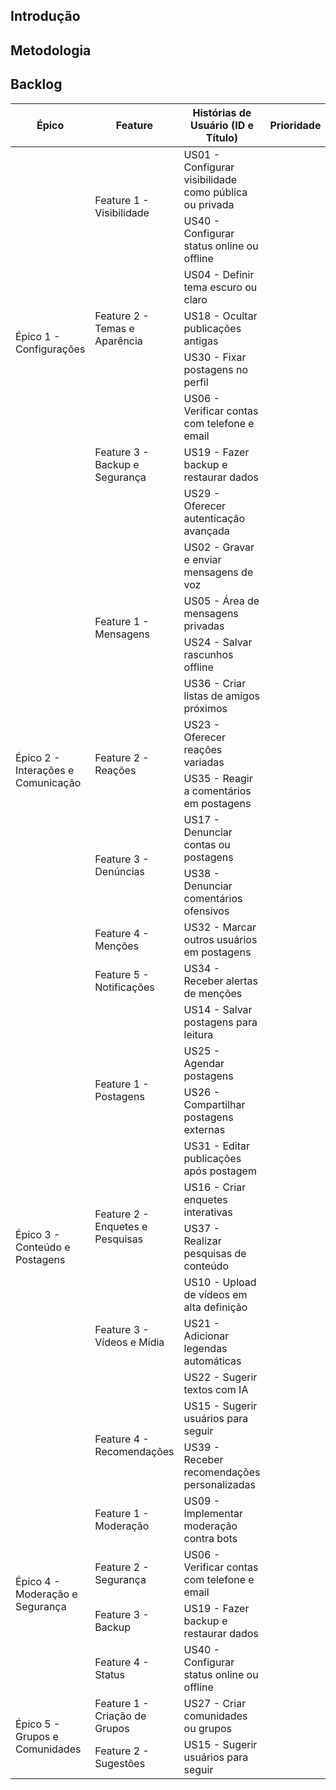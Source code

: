 ## Introdução

## Metodologia

## Backlog

<table>
  <thead>
    <tr>
      <th>Épico</th>
      <th>Feature</th>
      <th>Histórias de Usuário (ID e Título)</th>
      <th>Prioridade</th>
    </tr>
  </thead>
  <tbody>
    <!-- Épico 1 - Configurações -->
    <tr>
      <td rowspan="8">Épico 1 - Configurações</td>
      <td rowspan="2">Feature 1 - Visibilidade</td>
      <td>US01 - Configurar visibilidade como pública ou privada</td>
      <td></td>
    </tr>
    <tr>
      <td>US40 - Configurar status online ou offline</td>
      <td></td>
    </tr>
    <tr>
      <td rowspan="3">Feature 2 - Temas e Aparência</td>
      <td>US04 - Definir tema escuro ou claro</td>
      <td></td>
    </tr>
    <tr>
      <td>US18 - Ocultar publicações antigas</td>
      <td></td>
    </tr>
    <tr>
      <td>US30 - Fixar postagens no perfil</td>
      <td></td>
    </tr>
    <tr>
      <td rowspan="3">Feature 3 - Backup e Segurança</td>
      <td>US06 - Verificar contas com telefone e email</td>
      <td></td>
    </tr>
    <tr>
      <td>US19 - Fazer backup e restaurar dados</td>
      <td></td>
    </tr>
    <tr>
      <td>US29 - Oferecer autenticação avançada</td>
      <td></td>
    </tr>
    <tr>
      <td rowspan="10">Épico 2 - Interações e Comunicação</td>
      <td rowspan="4">Feature 1 - Mensagens</td>
      <td>US02 - Gravar e enviar mensagens de voz</td>
      <td></td>
    </tr>
    <tr>
      <td>US05 - Área de mensagens privadas</td>
      <td></td>
    </tr>
    <tr>
      <td>US24 - Salvar rascunhos offline</td>
      <td></td>
    </tr>
    <tr>
      <td>US36 - Criar listas de amigos próximos</td>
      <td></td>
    </tr>
    <tr>
      <td rowspan="2">Feature 2 - Reações</td>
      <td>US23 - Oferecer reações variadas</td>
      <td></td>
    </tr>
    <tr>
      <td>US35 - Reagir a comentários em postagens</td>
      <td></td>
    </tr>
    <tr>
      <td rowspan="2">Feature 3 - Denúncias</td>
      <td>US17 - Denunciar contas ou postagens</td>
      <td></td>
    </tr>
    <tr>
      <td>US38 - Denunciar comentários ofensivos</td>
      <td></td>
    </tr>
    <tr>
      <td>Feature 4 - Menções</td>
      <td>US32 - Marcar outros usuários em postagens</td>
      <td></td>
    </tr>
    <tr>
      <td>Feature 5 - Notificações</td>
      <td>US34 - Receber alertas de menções</td>
      <td></td>
    </tr>
    <tr>
      <td rowspan="11">Épico 3 - Conteúdo e Postagens</td>
      <td rowspan="4">Feature 1 - Postagens</td>
      <td>US14 - Salvar postagens para leitura</td>
      <td></td>
    </tr>
    <tr>
      <td>US25 - Agendar postagens</td>
      <td></td>
    </tr>
    <tr>
      <td>US26 - Compartilhar postagens externas</td>
      <td></td>
    </tr>
    <tr>
      <td>US31 - Editar publicações após postagem</td>
      <td></td>
    </tr>
    <tr>
      <td rowspan="2">Feature 2 - Enquetes e Pesquisas</td>
      <td>US16 - Criar enquetes interativas</td>
      <td></td>
    </tr>
    <tr>
      <td>US37 - Realizar pesquisas de conteúdo</td>
      <td></td>
    </tr>
    <tr>
      <td rowspan="3">Feature 3 - Vídeos e Mídia</td>
      <td>US10 - Upload de vídeos em alta definição</td>
      <td></td>
    </tr>
    <tr>
      <td>US21 - Adicionar legendas automáticas</td>
      <td></td>
    </tr>
    <tr>
      <td>US22 - Sugerir textos com IA</td>
      <td></td>
    </tr>
    <tr>
      <td rowspan="2">Feature 4 - Recomendações</td>
      <td>US15 - Sugerir usuários para seguir</td>
      <td></td>
    </tr>
    <tr>
      <td>US39 - Receber recomendações personalizadas</td>
      <td></td>
    </tr>
    <tr>
      <td rowspan="4">Épico 4 - Moderação e Segurança</td>
      <td>Feature 1 - Moderação</td>
      <td>US09 - Implementar moderação contra bots</td>
      <td></td>
    </tr>
    <tr>
      <td>Feature 2 - Segurança</td>
      <td>US06 - Verificar contas com telefone e email</td>
      <td></td>
    </tr>
    <tr>
      <td>Feature 3 - Backup</td>
      <td>US19 - Fazer backup e restaurar dados</td>
      <td></td>
    </tr>
    <tr>
      <td>Feature 4 - Status</td>
      <td>US40 - Configurar status online ou offline</td>
      <td></td>
    </tr>
    <tr>
      <td rowspan="2">Épico 5 - Grupos e Comunidades</td>
      <td>Feature 1 - Criação de Grupos</td>
      <td>US27 - Criar comunidades ou grupos</td>
      <td></td>
    </tr>
    <tr>
      <td>Feature 2 - Sugestões</td>
      <td>US15 - Sugerir usuários para seguir</td>
      <td></td>
    </tr>


  </tbody>
</table>
